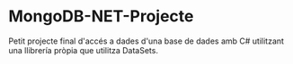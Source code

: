 # MongoDB-NET-Projecte
Petit projecte final d'accés a dades d'una base de dades amb C# utilitzant una llibrería pròpia que utilitza DataSets.

